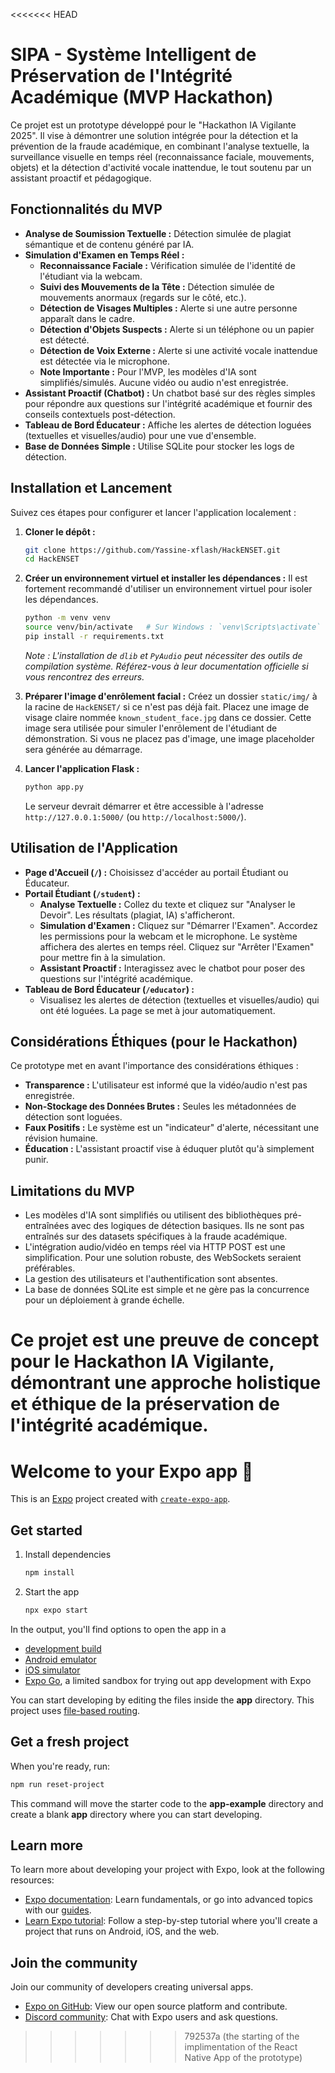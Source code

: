 <<<<<<< HEAD
# SIPA - Système Intelligent de Préservation de l'Intégrité Académique (MVP Hackathon)

Ce projet est un prototype développé pour le "Hackathon IA Vigilante 2025". Il vise à démontrer une solution intégrée pour la détection et la prévention de la fraude académique, en combinant l'analyse textuelle, la surveillance visuelle en temps réel (reconnaissance faciale, mouvements, objets) et la détection d'activité vocale inattendue, le tout soutenu par un assistant proactif et pédagogique.

## Fonctionnalités du MVP

* **Analyse de Soumission Textuelle :** Détection simulée de plagiat sémantique et de contenu généré par IA.
* **Simulation d'Examen en Temps Réel :**
    * **Reconnaissance Faciale :** Vérification simulée de l'identité de l'étudiant via la webcam.
    * **Suivi des Mouvements de la Tête :** Détection simulée de mouvements anormaux (regards sur le côté, etc.).
    * **Détection de Visages Multiples :** Alerte si une autre personne apparaît dans le cadre.
    * **Détection d'Objets Suspects :** Alerte si un téléphone ou un papier est détecté.
    * **Détection de Voix Externe :** Alerte si une activité vocale inattendue est détectée via le microphone.
    * **Note Importante :** Pour l'MVP, les modèles d'IA sont simplifiés/simulés. Aucune vidéo ou audio n'est enregistrée.
* **Assistant Proactif (Chatbot) :** Un chatbot basé sur des règles simples pour répondre aux questions sur l'intégrité académique et fournir des conseils contextuels post-détection.
* **Tableau de Bord Éducateur :** Affiche les alertes de détection loguées (textuelles et visuelles/audio) pour une vue d'ensemble.
* **Base de Données Simple :** Utilise SQLite pour stocker les logs de détection.

## Installation et Lancement

Suivez ces étapes pour configurer et lancer l'application localement :

1.  **Cloner le dépôt :**
    ```bash
    git clone https://github.com/Yassine-xflash/HackENSET.git
    cd HackENSET
    ```

2.  **Créer un environnement virtuel et installer les dépendances :**
    Il est fortement recommandé d'utiliser un environnement virtuel pour isoler les dépendances.
    ```bash
    python -m venv venv
    source venv/bin/activate   # Sur Windows : `venv\Scripts\activate`
    pip install -r requirements.txt
    ```
    *Note : L'installation de `dlib` et `PyAudio` peut nécessiter des outils de compilation système. Référez-vous à leur documentation officielle si vous rencontrez des erreurs.*

3.  **Préparer l'image d'enrôlement facial :**
    Créez un dossier `static/img/` à la racine de `HackENSET/` si ce n'est pas déjà fait.
    Placez une image de visage claire nommée `known_student_face.jpg` dans ce dossier. Cette image sera utilisée pour simuler l'enrôlement de l'étudiant de démonstration. Si vous ne placez pas d'image, une image placeholder sera générée au démarrage.

4.  **Lancer l'application Flask :**
    ```bash
    python app.py
    ```
    Le serveur devrait démarrer et être accessible à l'adresse `http://127.0.0.1:5000/` (ou `http://localhost:5000/`).

## Utilisation de l'Application

* **Page d'Accueil (`/`) :** Choisissez d'accéder au portail Étudiant ou Éducateur.
* **Portail Étudiant (`/student`) :**
    * **Analyse Textuelle :** Collez du texte et cliquez sur "Analyser le Devoir". Les résultats (plagiat, IA) s'afficheront.
    * **Simulation d'Examen :** Cliquez sur "Démarrer l'Examen". Accordez les permissions pour la webcam et le microphone. Le système affichera des alertes en temps réel. Cliquez sur "Arrêter l'Examen" pour mettre fin à la simulation.
    * **Assistant Proactif :** Interagissez avec le chatbot pour poser des questions sur l'intégrité académique.
* **Tableau de Bord Éducateur (`/educator`) :**
    * Visualisez les alertes de détection (textuelles et visuelles/audio) qui ont été loguées. La page se met à jour automatiquement.

## Considérations Éthiques (pour le Hackathon)

Ce prototype met en avant l'importance des considérations éthiques :
* **Transparence :** L'utilisateur est informé que la vidéo/audio n'est pas enregistrée.
* **Non-Stockage des Données Brutes :** Seules les métadonnées de détection sont loguées.
* **Faux Positifs :** Le système est un "indicateur" d'alerte, nécessitant une révision humaine.
* **Éducation :** L'assistant proactif vise à éduquer plutôt qu'à simplement punir.

## Limitations du MVP

* Les modèles d'IA sont simplifiés ou utilisent des bibliothèques pré-entraînées avec des logiques de détection basiques. Ils ne sont pas entraînés sur des datasets spécifiques à la fraude académique.
* L'intégration audio/vidéo en temps réel via HTTP POST est une simplification. Pour une solution robuste, des WebSockets seraient préférables.
* La gestion des utilisateurs et l'authentification sont absentes.
* La base de données SQLite est simple et ne gère pas la concurrence pour un déploiement à grande échelle.

Ce projet est une preuve de concept pour le Hackathon IA Vigilante, démontrant une approche holistique et éthique de la préservation de l'intégrité académique.
=======
# Welcome to your Expo app 👋

This is an [Expo](https://expo.dev) project created with [`create-expo-app`](https://www.npmjs.com/package/create-expo-app).

## Get started

1. Install dependencies

   ```bash
   npm install
   ```

2. Start the app

   ```bash
   npx expo start
   ```

In the output, you'll find options to open the app in a

- [development build](https://docs.expo.dev/develop/development-builds/introduction/)
- [Android emulator](https://docs.expo.dev/workflow/android-studio-emulator/)
- [iOS simulator](https://docs.expo.dev/workflow/ios-simulator/)
- [Expo Go](https://expo.dev/go), a limited sandbox for trying out app development with Expo

You can start developing by editing the files inside the **app** directory. This project uses [file-based routing](https://docs.expo.dev/router/introduction).

## Get a fresh project

When you're ready, run:

```bash
npm run reset-project
```

This command will move the starter code to the **app-example** directory and create a blank **app** directory where you can start developing.

## Learn more

To learn more about developing your project with Expo, look at the following resources:

- [Expo documentation](https://docs.expo.dev/): Learn fundamentals, or go into advanced topics with our [guides](https://docs.expo.dev/guides).
- [Learn Expo tutorial](https://docs.expo.dev/tutorial/introduction/): Follow a step-by-step tutorial where you'll create a project that runs on Android, iOS, and the web.

## Join the community

Join our community of developers creating universal apps.

- [Expo on GitHub](https://github.com/expo/expo): View our open source platform and contribute.
- [Discord community](https://chat.expo.dev): Chat with Expo users and ask questions.
>>>>>>> 792537a (the starting of the implimentation of the React Native App of the prototype)
